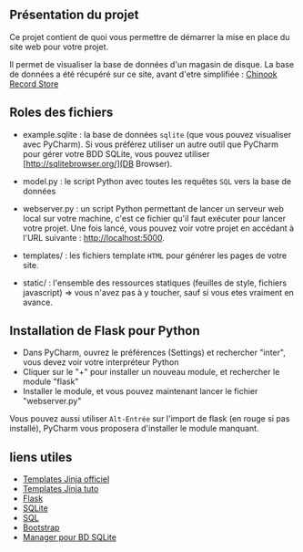 ## Présentation du projet

Ce projet contient de quoi vous permettre de démarrer la mise en place du site web pour votre projet.

Il permet de visualiser la base de données d'un magasin de disque.
La base de données a été récupéré sur ce site, avant d'etre simplifiée : 
[Chinook Record Store](https://chinookdatabase.codeplex.com/)

## Roles des fichiers

 - example.sqlite : la base de données `sqlite` (que vous pouvez visualiser avec PyCharm).
Si vous préférez utiliser un autre outil que PyCharm pour gérer votre BDD SQLite, vous pouvez utiliser 
[http://sqlitebrowser.org/](DB Browser).

 - model.py : le script Python avec toutes les requêtes `SQL` vers la base de données

 - webserver.py : un script Python permettant de lancer un serveur web local sur votre machine, 
 c'est ce fichier qu'il faut exécuter pour lancer votre projet. Une fois lancé, vous pouvez voir votre projet 
 en accédant à l'URL suivante : [http://localhost:5000](http://localhost:5000).

 - templates/ : les fichiers template `HTML` pour générer les pages de votre site.

 - static/ : l'ensemble des ressources statiques (feuilles de style, fichiers javascript) 
 => vous n'avez pas à y toucher, sauf si vous etes vraiment en avance.

## Installation de Flask pour Python

 - Dans PyCharm, ouvrez le préférences (Settings) et rechercher "inter", vous devez voir votre interpréteur Python
 - Cliquer sur le "+" pour installer un nouveau module, et rechercher le module "flask"
 - Installer le module, et vous pouvez maintenant lancer le fichier "webserver.py"
 
Vous pouvez aussi utiliser `Alt-Entrée` sur l'import de flask (en rouge si pas installé), 
PyCharm vous proposera d'installer le module manquant.

## liens utiles

 * [Templates Jinja officiel](http://jinja.pocoo.org/)
 * [Templates Jinja tuto](https://realpython.com/blog/python/primer-on-jinja-templating/)
 * [Flask](http://flask.pocoo.org/)
 * [SQLite](https://www.sqlite.org/)
 * [SQL](http://sql.sh/)
 * [Bootstrap](http://getbootstrap.com/)
 * [Manager pour BD SQLite](http://sqlitebrowser.org/)
